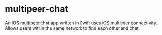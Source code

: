 # multipeer-chat
An iOS multipeer chat app written in Swift uses iOS multipeer connectivity. Allows users within the same network to find each other and chat. 



